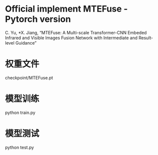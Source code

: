# Official implement MTEFuse -  Pytorch version
C. Yu, *X. Jiang, “MTEFuse: A Multi-scale Transformer-CNN Embeded Infrared and Visible Images Fusion Network with Intermediate and Result-level Guidance”

# 权重文件
checkpoint/MTEFuse.pt

# 模型训练
python train.py

# 模型测试
python test.py
